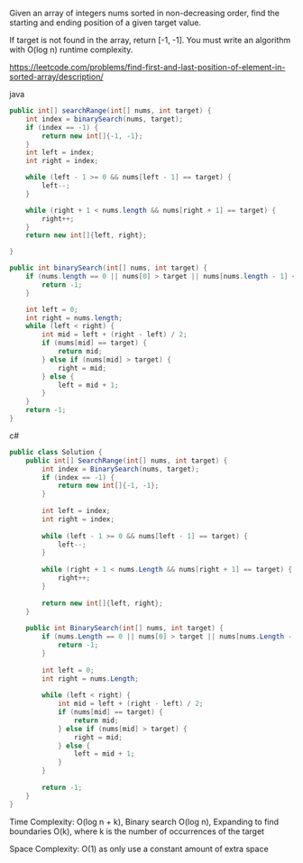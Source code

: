Given an array of integers nums sorted in non-decreasing order, find the starting and ending position of a given target value.

If target is not found in the array, return [-1, -1]. You must write an algorithm with O(log n) runtime complexity.

https://leetcode.com/problems/find-first-and-last-position-of-element-in-sorted-array/description/

java
```java
public int[] searchRange(int[] nums, int target) {
    int index = binarySearch(nums, target);
    if (index == -1) {
        return new int[]{-1, -1};
    }
    int left = index;
    int right = index;

    while (left - 1 >= 0 && nums[left - 1] == target) {
        left--;
    }

    while (right + 1 < nums.length && nums[right + 1] == target) {
        right++;
    }
    return new int[]{left, right};

}

public int binarySearch(int[] nums, int target) {
    if (nums.length == 0 || nums[0] > target || nums[nums.length - 1] < target){
        return -1;
    }

    int left = 0;
    int right = nums.length;
    while (left < right) {
        int mid = left + (right - left) / 2;
        if (nums[mid] == target) {
            return mid;
        } else if (nums[mid] > target) {
            right = mid;
        } else {
            left = mid + 1;
        }
    }
    return -1;
}
```
c#
```csharp
public class Solution {
    public int[] SearchRange(int[] nums, int target) {
        int index = BinarySearch(nums, target);
        if (index == -1) {
            return new int[]{-1, -1};
        }
        
        int left = index;
        int right = index;
        
        while (left - 1 >= 0 && nums[left - 1] == target) {
            left--;
        }
        
        while (right + 1 < nums.Length && nums[right + 1] == target) {
            right++;
        }
        
        return new int[]{left, right};
    }
    
    public int BinarySearch(int[] nums, int target) {
        if (nums.Length == 0 || nums[0] > target || nums[nums.Length - 1] < target) {
            return -1;
        }
        
        int left = 0;
        int right = nums.Length;
        
        while (left < right) {
            int mid = left + (right - left) / 2;
            if (nums[mid] == target) {
                return mid;
            } else if (nums[mid] > target) {
                right = mid;
            } else {
                left = mid + 1;
            }
        }
        
        return -1;
    }
}
```

Time Complexity: O(log n + k), Binary search O(log n), Expanding to find boundaries O(k), where k is the number of occurrences of the target

Space Complexity: O(1) as only use a constant amount of extra space